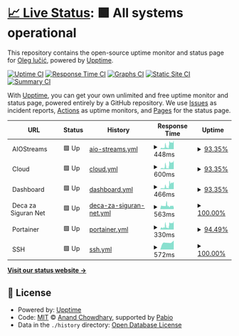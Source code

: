 # [📈 Live Status](https://status.oleglucic.com): <!--live status--> **🟩 All systems operational**

This repository contains the open-source uptime monitor and status page for [Oleg lučić](https://status.oleglucic.com), powered by [Upptime](https://github.com/upptime/upptime).

[![Uptime CI](https://github.com/oleglucic/upptime/workflows/Uptime%20CI/badge.svg)](https://github.com/oleglucic/upptime/actions?query=workflow%3A%22Uptime+CI%22)
[![Response Time CI](https://github.com/oleglucic/upptime/workflows/Response%20Time%20CI/badge.svg)](https://github.com/oleglucic/upptime/actions?query=workflow%3A%22Response+Time+CI%22)
[![Graphs CI](https://github.com/oleglucic/upptime/workflows/Graphs%20CI/badge.svg)](https://github.com/oleglucic/upptime/actions?query=workflow%3A%22Graphs+CI%22)
[![Static Site CI](https://github.com/oleglucic/upptime/workflows/Static%20Site%20CI/badge.svg)](https://github.com/oleglucic/upptime/actions?query=workflow%3A%22Static+Site+CI%22)
[![Summary CI](https://github.com/oleglucic/upptime/workflows/Summary%20CI/badge.svg)](https://github.com/oleglucic/upptime/actions?query=workflow%3A%22Summary+CI%22)

With [Upptime](https://upptime.js.org), you can get your own unlimited and free uptime monitor and status page, powered entirely by a GitHub repository. We use [Issues](https://github.com/oleglucic/upptime/issues) as incident reports, [Actions](https://github.com/oleglucic/upptime/actions) as uptime monitors, and [Pages](https://status.oleglucic.com) for the status page.

<!--start: status pages-->
<!-- This summary is generated by Upptime (https://github.com/upptime/upptime) -->
<!-- Do not edit this manually, your changes will be overwritten -->
<!-- prettier-ignore -->
| URL | Status | History | Response Time | Uptime |
| --- | ------ | ------- | ------------- | ------ |
| <img alt="" src="https://raw.githubusercontent.com/oleglucic/upptime/master/assets/AIOS.ico" height="13"> AIOStreams | 🟩 Up | [aio-streams.yml](https://github.com/oleglucic/upptime/commits/HEAD/history/aio-streams.yml) | <details><summary><img alt="Response time graph" src="./graphs/aio-streams/response-time-week.png" height="20"> 448ms</summary><br><a href="https://status.oleglucic.com/history/aio-streams"><img alt="Response time 448" src="https://img.shields.io/endpoint?url=https%3A%2F%2Fraw.githubusercontent.com%2Foleglucic%2Fupptime%2FHEAD%2Fapi%2Faio-streams%2Fresponse-time.json"></a><br><a href="https://status.oleglucic.com/history/aio-streams"><img alt="24-hour response time 448" src="https://img.shields.io/endpoint?url=https%3A%2F%2Fraw.githubusercontent.com%2Foleglucic%2Fupptime%2FHEAD%2Fapi%2Faio-streams%2Fresponse-time-day.json"></a><br><a href="https://status.oleglucic.com/history/aio-streams"><img alt="7-day response time 448" src="https://img.shields.io/endpoint?url=https%3A%2F%2Fraw.githubusercontent.com%2Foleglucic%2Fupptime%2FHEAD%2Fapi%2Faio-streams%2Fresponse-time-week.json"></a><br><a href="https://status.oleglucic.com/history/aio-streams"><img alt="30-day response time 448" src="https://img.shields.io/endpoint?url=https%3A%2F%2Fraw.githubusercontent.com%2Foleglucic%2Fupptime%2FHEAD%2Fapi%2Faio-streams%2Fresponse-time-month.json"></a><br><a href="https://status.oleglucic.com/history/aio-streams"><img alt="1-year response time 448" src="https://img.shields.io/endpoint?url=https%3A%2F%2Fraw.githubusercontent.com%2Foleglucic%2Fupptime%2FHEAD%2Fapi%2Faio-streams%2Fresponse-time-year.json"></a></details> | <details><summary><a href="https://status.oleglucic.com/history/aio-streams">93.35%</a></summary><a href="https://status.oleglucic.com/history/aio-streams"><img alt="All-time uptime 93.35%" src="https://img.shields.io/endpoint?url=https%3A%2F%2Fraw.githubusercontent.com%2Foleglucic%2Fupptime%2FHEAD%2Fapi%2Faio-streams%2Fuptime.json"></a><br><a href="https://status.oleglucic.com/history/aio-streams"><img alt="24-hour uptime 93.35%" src="https://img.shields.io/endpoint?url=https%3A%2F%2Fraw.githubusercontent.com%2Foleglucic%2Fupptime%2FHEAD%2Fapi%2Faio-streams%2Fuptime-day.json"></a><br><a href="https://status.oleglucic.com/history/aio-streams"><img alt="7-day uptime 93.35%" src="https://img.shields.io/endpoint?url=https%3A%2F%2Fraw.githubusercontent.com%2Foleglucic%2Fupptime%2FHEAD%2Fapi%2Faio-streams%2Fuptime-week.json"></a><br><a href="https://status.oleglucic.com/history/aio-streams"><img alt="30-day uptime 93.35%" src="https://img.shields.io/endpoint?url=https%3A%2F%2Fraw.githubusercontent.com%2Foleglucic%2Fupptime%2FHEAD%2Fapi%2Faio-streams%2Fuptime-month.json"></a><br><a href="https://status.oleglucic.com/history/aio-streams"><img alt="1-year uptime 93.35%" src="https://img.shields.io/endpoint?url=https%3A%2F%2Fraw.githubusercontent.com%2Foleglucic%2Fupptime%2FHEAD%2Fapi%2Faio-streams%2Fuptime-year.json"></a></details>
| <img alt="" src="https://raw.githubusercontent.com/oleglucic/upptime/master/assets/CLD.ico" height="13"> Cloud | 🟩 Up | [cloud.yml](https://github.com/oleglucic/upptime/commits/HEAD/history/cloud.yml) | <details><summary><img alt="Response time graph" src="./graphs/cloud/response-time-week.png" height="20"> 600ms</summary><br><a href="https://status.oleglucic.com/history/cloud"><img alt="Response time 600" src="https://img.shields.io/endpoint?url=https%3A%2F%2Fraw.githubusercontent.com%2Foleglucic%2Fupptime%2FHEAD%2Fapi%2Fcloud%2Fresponse-time.json"></a><br><a href="https://status.oleglucic.com/history/cloud"><img alt="24-hour response time 600" src="https://img.shields.io/endpoint?url=https%3A%2F%2Fraw.githubusercontent.com%2Foleglucic%2Fupptime%2FHEAD%2Fapi%2Fcloud%2Fresponse-time-day.json"></a><br><a href="https://status.oleglucic.com/history/cloud"><img alt="7-day response time 600" src="https://img.shields.io/endpoint?url=https%3A%2F%2Fraw.githubusercontent.com%2Foleglucic%2Fupptime%2FHEAD%2Fapi%2Fcloud%2Fresponse-time-week.json"></a><br><a href="https://status.oleglucic.com/history/cloud"><img alt="30-day response time 600" src="https://img.shields.io/endpoint?url=https%3A%2F%2Fraw.githubusercontent.com%2Foleglucic%2Fupptime%2FHEAD%2Fapi%2Fcloud%2Fresponse-time-month.json"></a><br><a href="https://status.oleglucic.com/history/cloud"><img alt="1-year response time 600" src="https://img.shields.io/endpoint?url=https%3A%2F%2Fraw.githubusercontent.com%2Foleglucic%2Fupptime%2FHEAD%2Fapi%2Fcloud%2Fresponse-time-year.json"></a></details> | <details><summary><a href="https://status.oleglucic.com/history/cloud">93.35%</a></summary><a href="https://status.oleglucic.com/history/cloud"><img alt="All-time uptime 93.35%" src="https://img.shields.io/endpoint?url=https%3A%2F%2Fraw.githubusercontent.com%2Foleglucic%2Fupptime%2FHEAD%2Fapi%2Fcloud%2Fuptime.json"></a><br><a href="https://status.oleglucic.com/history/cloud"><img alt="24-hour uptime 93.35%" src="https://img.shields.io/endpoint?url=https%3A%2F%2Fraw.githubusercontent.com%2Foleglucic%2Fupptime%2FHEAD%2Fapi%2Fcloud%2Fuptime-day.json"></a><br><a href="https://status.oleglucic.com/history/cloud"><img alt="7-day uptime 93.35%" src="https://img.shields.io/endpoint?url=https%3A%2F%2Fraw.githubusercontent.com%2Foleglucic%2Fupptime%2FHEAD%2Fapi%2Fcloud%2Fuptime-week.json"></a><br><a href="https://status.oleglucic.com/history/cloud"><img alt="30-day uptime 93.35%" src="https://img.shields.io/endpoint?url=https%3A%2F%2Fraw.githubusercontent.com%2Foleglucic%2Fupptime%2FHEAD%2Fapi%2Fcloud%2Fuptime-month.json"></a><br><a href="https://status.oleglucic.com/history/cloud"><img alt="1-year uptime 93.35%" src="https://img.shields.io/endpoint?url=https%3A%2F%2Fraw.githubusercontent.com%2Foleglucic%2Fupptime%2FHEAD%2Fapi%2Fcloud%2Fuptime-year.json"></a></details>
| <img alt="" src="https://raw.githubusercontent.com/oleglucic/upptime/master/assets/DASH.ico" height="13"> Dashboard | 🟩 Up | [dashboard.yml](https://github.com/oleglucic/upptime/commits/HEAD/history/dashboard.yml) | <details><summary><img alt="Response time graph" src="./graphs/dashboard/response-time-week.png" height="20"> 466ms</summary><br><a href="https://status.oleglucic.com/history/dashboard"><img alt="Response time 466" src="https://img.shields.io/endpoint?url=https%3A%2F%2Fraw.githubusercontent.com%2Foleglucic%2Fupptime%2FHEAD%2Fapi%2Fdashboard%2Fresponse-time.json"></a><br><a href="https://status.oleglucic.com/history/dashboard"><img alt="24-hour response time 466" src="https://img.shields.io/endpoint?url=https%3A%2F%2Fraw.githubusercontent.com%2Foleglucic%2Fupptime%2FHEAD%2Fapi%2Fdashboard%2Fresponse-time-day.json"></a><br><a href="https://status.oleglucic.com/history/dashboard"><img alt="7-day response time 466" src="https://img.shields.io/endpoint?url=https%3A%2F%2Fraw.githubusercontent.com%2Foleglucic%2Fupptime%2FHEAD%2Fapi%2Fdashboard%2Fresponse-time-week.json"></a><br><a href="https://status.oleglucic.com/history/dashboard"><img alt="30-day response time 466" src="https://img.shields.io/endpoint?url=https%3A%2F%2Fraw.githubusercontent.com%2Foleglucic%2Fupptime%2FHEAD%2Fapi%2Fdashboard%2Fresponse-time-month.json"></a><br><a href="https://status.oleglucic.com/history/dashboard"><img alt="1-year response time 466" src="https://img.shields.io/endpoint?url=https%3A%2F%2Fraw.githubusercontent.com%2Foleglucic%2Fupptime%2FHEAD%2Fapi%2Fdashboard%2Fresponse-time-year.json"></a></details> | <details><summary><a href="https://status.oleglucic.com/history/dashboard">93.35%</a></summary><a href="https://status.oleglucic.com/history/dashboard"><img alt="All-time uptime 93.35%" src="https://img.shields.io/endpoint?url=https%3A%2F%2Fraw.githubusercontent.com%2Foleglucic%2Fupptime%2FHEAD%2Fapi%2Fdashboard%2Fuptime.json"></a><br><a href="https://status.oleglucic.com/history/dashboard"><img alt="24-hour uptime 93.35%" src="https://img.shields.io/endpoint?url=https%3A%2F%2Fraw.githubusercontent.com%2Foleglucic%2Fupptime%2FHEAD%2Fapi%2Fdashboard%2Fuptime-day.json"></a><br><a href="https://status.oleglucic.com/history/dashboard"><img alt="7-day uptime 93.35%" src="https://img.shields.io/endpoint?url=https%3A%2F%2Fraw.githubusercontent.com%2Foleglucic%2Fupptime%2FHEAD%2Fapi%2Fdashboard%2Fuptime-week.json"></a><br><a href="https://status.oleglucic.com/history/dashboard"><img alt="30-day uptime 93.35%" src="https://img.shields.io/endpoint?url=https%3A%2F%2Fraw.githubusercontent.com%2Foleglucic%2Fupptime%2FHEAD%2Fapi%2Fdashboard%2Fuptime-month.json"></a><br><a href="https://status.oleglucic.com/history/dashboard"><img alt="1-year uptime 93.35%" src="https://img.shields.io/endpoint?url=https%3A%2F%2Fraw.githubusercontent.com%2Foleglucic%2Fupptime%2FHEAD%2Fapi%2Fdashboard%2Fuptime-year.json"></a></details>
| <img alt="" src="https://raw.githubusercontent.com/oleglucic/upptime/master/assets/DSN.ico" height="13"> Deca za Siguran Net | 🟩 Up | [deca-za-siguran-net.yml](https://github.com/oleglucic/upptime/commits/HEAD/history/deca-za-siguran-net.yml) | <details><summary><img alt="Response time graph" src="./graphs/deca-za-siguran-net/response-time-week.png" height="20"> 563ms</summary><br><a href="https://status.oleglucic.com/history/deca-za-siguran-net"><img alt="Response time 563" src="https://img.shields.io/endpoint?url=https%3A%2F%2Fraw.githubusercontent.com%2Foleglucic%2Fupptime%2FHEAD%2Fapi%2Fdeca-za-siguran-net%2Fresponse-time.json"></a><br><a href="https://status.oleglucic.com/history/deca-za-siguran-net"><img alt="24-hour response time 563" src="https://img.shields.io/endpoint?url=https%3A%2F%2Fraw.githubusercontent.com%2Foleglucic%2Fupptime%2FHEAD%2Fapi%2Fdeca-za-siguran-net%2Fresponse-time-day.json"></a><br><a href="https://status.oleglucic.com/history/deca-za-siguran-net"><img alt="7-day response time 563" src="https://img.shields.io/endpoint?url=https%3A%2F%2Fraw.githubusercontent.com%2Foleglucic%2Fupptime%2FHEAD%2Fapi%2Fdeca-za-siguran-net%2Fresponse-time-week.json"></a><br><a href="https://status.oleglucic.com/history/deca-za-siguran-net"><img alt="30-day response time 563" src="https://img.shields.io/endpoint?url=https%3A%2F%2Fraw.githubusercontent.com%2Foleglucic%2Fupptime%2FHEAD%2Fapi%2Fdeca-za-siguran-net%2Fresponse-time-month.json"></a><br><a href="https://status.oleglucic.com/history/deca-za-siguran-net"><img alt="1-year response time 563" src="https://img.shields.io/endpoint?url=https%3A%2F%2Fraw.githubusercontent.com%2Foleglucic%2Fupptime%2FHEAD%2Fapi%2Fdeca-za-siguran-net%2Fresponse-time-year.json"></a></details> | <details><summary><a href="https://status.oleglucic.com/history/deca-za-siguran-net">100.00%</a></summary><a href="https://status.oleglucic.com/history/deca-za-siguran-net"><img alt="All-time uptime 100.00%" src="https://img.shields.io/endpoint?url=https%3A%2F%2Fraw.githubusercontent.com%2Foleglucic%2Fupptime%2FHEAD%2Fapi%2Fdeca-za-siguran-net%2Fuptime.json"></a><br><a href="https://status.oleglucic.com/history/deca-za-siguran-net"><img alt="24-hour uptime 100.00%" src="https://img.shields.io/endpoint?url=https%3A%2F%2Fraw.githubusercontent.com%2Foleglucic%2Fupptime%2FHEAD%2Fapi%2Fdeca-za-siguran-net%2Fuptime-day.json"></a><br><a href="https://status.oleglucic.com/history/deca-za-siguran-net"><img alt="7-day uptime 100.00%" src="https://img.shields.io/endpoint?url=https%3A%2F%2Fraw.githubusercontent.com%2Foleglucic%2Fupptime%2FHEAD%2Fapi%2Fdeca-za-siguran-net%2Fuptime-week.json"></a><br><a href="https://status.oleglucic.com/history/deca-za-siguran-net"><img alt="30-day uptime 100.00%" src="https://img.shields.io/endpoint?url=https%3A%2F%2Fraw.githubusercontent.com%2Foleglucic%2Fupptime%2FHEAD%2Fapi%2Fdeca-za-siguran-net%2Fuptime-month.json"></a><br><a href="https://status.oleglucic.com/history/deca-za-siguran-net"><img alt="1-year uptime 100.00%" src="https://img.shields.io/endpoint?url=https%3A%2F%2Fraw.githubusercontent.com%2Foleglucic%2Fupptime%2FHEAD%2Fapi%2Fdeca-za-siguran-net%2Fuptime-year.json"></a></details>
| <img alt="" src="https://raw.githubusercontent.com/oleglucic/upptime/master/assets/PTN.ico" height="13"> Portainer | 🟩 Up | [portainer.yml](https://github.com/oleglucic/upptime/commits/HEAD/history/portainer.yml) | <details><summary><img alt="Response time graph" src="./graphs/portainer/response-time-week.png" height="20"> 330ms</summary><br><a href="https://status.oleglucic.com/history/portainer"><img alt="Response time 330" src="https://img.shields.io/endpoint?url=https%3A%2F%2Fraw.githubusercontent.com%2Foleglucic%2Fupptime%2FHEAD%2Fapi%2Fportainer%2Fresponse-time.json"></a><br><a href="https://status.oleglucic.com/history/portainer"><img alt="24-hour response time 330" src="https://img.shields.io/endpoint?url=https%3A%2F%2Fraw.githubusercontent.com%2Foleglucic%2Fupptime%2FHEAD%2Fapi%2Fportainer%2Fresponse-time-day.json"></a><br><a href="https://status.oleglucic.com/history/portainer"><img alt="7-day response time 330" src="https://img.shields.io/endpoint?url=https%3A%2F%2Fraw.githubusercontent.com%2Foleglucic%2Fupptime%2FHEAD%2Fapi%2Fportainer%2Fresponse-time-week.json"></a><br><a href="https://status.oleglucic.com/history/portainer"><img alt="30-day response time 330" src="https://img.shields.io/endpoint?url=https%3A%2F%2Fraw.githubusercontent.com%2Foleglucic%2Fupptime%2FHEAD%2Fapi%2Fportainer%2Fresponse-time-month.json"></a><br><a href="https://status.oleglucic.com/history/portainer"><img alt="1-year response time 330" src="https://img.shields.io/endpoint?url=https%3A%2F%2Fraw.githubusercontent.com%2Foleglucic%2Fupptime%2FHEAD%2Fapi%2Fportainer%2Fresponse-time-year.json"></a></details> | <details><summary><a href="https://status.oleglucic.com/history/portainer">94.49%</a></summary><a href="https://status.oleglucic.com/history/portainer"><img alt="All-time uptime 94.49%" src="https://img.shields.io/endpoint?url=https%3A%2F%2Fraw.githubusercontent.com%2Foleglucic%2Fupptime%2FHEAD%2Fapi%2Fportainer%2Fuptime.json"></a><br><a href="https://status.oleglucic.com/history/portainer"><img alt="24-hour uptime 94.49%" src="https://img.shields.io/endpoint?url=https%3A%2F%2Fraw.githubusercontent.com%2Foleglucic%2Fupptime%2FHEAD%2Fapi%2Fportainer%2Fuptime-day.json"></a><br><a href="https://status.oleglucic.com/history/portainer"><img alt="7-day uptime 94.49%" src="https://img.shields.io/endpoint?url=https%3A%2F%2Fraw.githubusercontent.com%2Foleglucic%2Fupptime%2FHEAD%2Fapi%2Fportainer%2Fuptime-week.json"></a><br><a href="https://status.oleglucic.com/history/portainer"><img alt="30-day uptime 94.49%" src="https://img.shields.io/endpoint?url=https%3A%2F%2Fraw.githubusercontent.com%2Foleglucic%2Fupptime%2FHEAD%2Fapi%2Fportainer%2Fuptime-month.json"></a><br><a href="https://status.oleglucic.com/history/portainer"><img alt="1-year uptime 94.49%" src="https://img.shields.io/endpoint?url=https%3A%2F%2Fraw.githubusercontent.com%2Foleglucic%2Fupptime%2FHEAD%2Fapi%2Fportainer%2Fuptime-year.json"></a></details>
| <img alt="" src="https://raw.githubusercontent.com/oleglucic/upptime/master/assets/SSH.ico" height="13"> SSH | 🟩 Up | [ssh.yml](https://github.com/oleglucic/upptime/commits/HEAD/history/ssh.yml) | <details><summary><img alt="Response time graph" src="./graphs/ssh/response-time-week.png" height="20"> 572ms</summary><br><a href="https://status.oleglucic.com/history/ssh"><img alt="Response time 572" src="https://img.shields.io/endpoint?url=https%3A%2F%2Fraw.githubusercontent.com%2Foleglucic%2Fupptime%2FHEAD%2Fapi%2Fssh%2Fresponse-time.json"></a><br><a href="https://status.oleglucic.com/history/ssh"><img alt="24-hour response time 572" src="https://img.shields.io/endpoint?url=https%3A%2F%2Fraw.githubusercontent.com%2Foleglucic%2Fupptime%2FHEAD%2Fapi%2Fssh%2Fresponse-time-day.json"></a><br><a href="https://status.oleglucic.com/history/ssh"><img alt="7-day response time 572" src="https://img.shields.io/endpoint?url=https%3A%2F%2Fraw.githubusercontent.com%2Foleglucic%2Fupptime%2FHEAD%2Fapi%2Fssh%2Fresponse-time-week.json"></a><br><a href="https://status.oleglucic.com/history/ssh"><img alt="30-day response time 572" src="https://img.shields.io/endpoint?url=https%3A%2F%2Fraw.githubusercontent.com%2Foleglucic%2Fupptime%2FHEAD%2Fapi%2Fssh%2Fresponse-time-month.json"></a><br><a href="https://status.oleglucic.com/history/ssh"><img alt="1-year response time 572" src="https://img.shields.io/endpoint?url=https%3A%2F%2Fraw.githubusercontent.com%2Foleglucic%2Fupptime%2FHEAD%2Fapi%2Fssh%2Fresponse-time-year.json"></a></details> | <details><summary><a href="https://status.oleglucic.com/history/ssh">100.00%</a></summary><a href="https://status.oleglucic.com/history/ssh"><img alt="All-time uptime 100.00%" src="https://img.shields.io/endpoint?url=https%3A%2F%2Fraw.githubusercontent.com%2Foleglucic%2Fupptime%2FHEAD%2Fapi%2Fssh%2Fuptime.json"></a><br><a href="https://status.oleglucic.com/history/ssh"><img alt="24-hour uptime 100.00%" src="https://img.shields.io/endpoint?url=https%3A%2F%2Fraw.githubusercontent.com%2Foleglucic%2Fupptime%2FHEAD%2Fapi%2Fssh%2Fuptime-day.json"></a><br><a href="https://status.oleglucic.com/history/ssh"><img alt="7-day uptime 100.00%" src="https://img.shields.io/endpoint?url=https%3A%2F%2Fraw.githubusercontent.com%2Foleglucic%2Fupptime%2FHEAD%2Fapi%2Fssh%2Fuptime-week.json"></a><br><a href="https://status.oleglucic.com/history/ssh"><img alt="30-day uptime 100.00%" src="https://img.shields.io/endpoint?url=https%3A%2F%2Fraw.githubusercontent.com%2Foleglucic%2Fupptime%2FHEAD%2Fapi%2Fssh%2Fuptime-month.json"></a><br><a href="https://status.oleglucic.com/history/ssh"><img alt="1-year uptime 100.00%" src="https://img.shields.io/endpoint?url=https%3A%2F%2Fraw.githubusercontent.com%2Foleglucic%2Fupptime%2FHEAD%2Fapi%2Fssh%2Fuptime-year.json"></a></details>

<!--end: status pages-->

[**Visit our status website →**](https://status.oleglucic.com)

## 📄 License

- Powered by: [Upptime](https://github.com/upptime/upptime)
- Code: [MIT](./LICENSE) © [Anand Chowdhary](https://anandchowdhary.com), supported by [Pabio](https://pabio.com)
- Data in the `./history` directory: [Open Database License](https://opendatacommons.org/licenses/odbl/1-0/)
